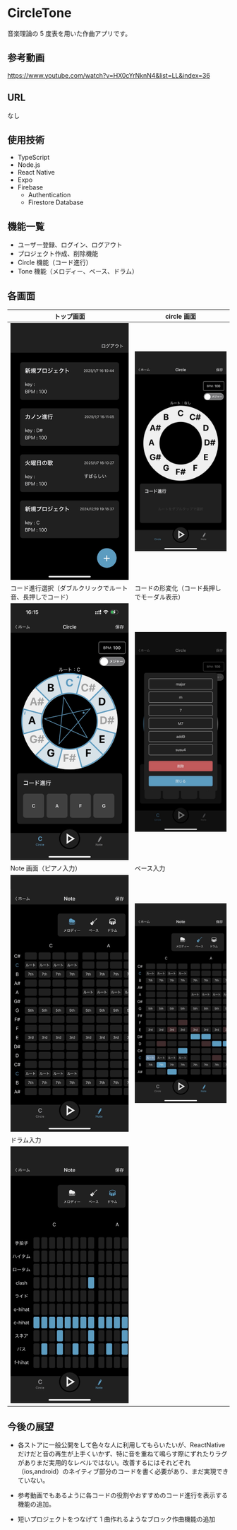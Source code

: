 # CircleTone

音楽理論の 5 度表を用いた作曲アプリです。

## 参考動画

https://www.youtube.com/watch?v=HX0cYrNknN4&list=LL&index=36

## URL

なし

## 使用技術

- TypeScript
- Node.js
- React Native
- Expo
- Firebase
  - Authentication
  - Firestore Database

## 機能一覧

- ユーザー登録、ログイン、ログアウト
- プロジェクト作成、削除機能
- Circle 機能（コード進行）
- Tone 機能（メロディー、ベース、ドラム）

## 各画面

| トップ画面                                                    | circle 画面                                                     |
| ------------------------------------------------------------- | --------------------------------------------------------------- |
| <img src="/assets/images/top.jpg" alt="top" width="300"/>     | <img src="/assets/images/circle.jpg" alt="circle" width="300"/> |
| コード進行選択（ダブルクリックでルート音、長押しでコード）    | コードの形変化（コード長押しでモーダル表示）                    |
| <img src="/assets/images/chord.jpg" alt="chord" width="300"/> | <img src="/assets/images/shape.jpg" alt="shape" width="300"/>   |
| Note 画面（ピアノ入力）                                       | ベース入力                                                      |
| <img src="/assets/images/piano.jpg" alt="piano" width="300"/> | <img src="/assets/images/base.jpg" alt="base" width="300"/>     |
| ドラム入力                                                    |                                                                 |
| <img src="/assets/images/dram.jpg" alt="dram" width="300"/>   |                                                                 |

## 今後の展望

- 各ストアに一般公開をして色々な人に利用してもらいたいが、ReactNative だけだと音の再生が上手くいかず、特に音を重ねて鳴らす際にずれたりラグがありまだ実用的なレベルではない。改善するにはそれどぞれ（ios,android）のネイティブ部分のコードを書く必要があり、まだ実現できていない。

- 参考動画でもあるように各コードの役割やおすすめのコード進行を表示する機能の追加。

- 短いプロジェクトをつなげて 1 曲作れるようなブロック作曲機能の追加
